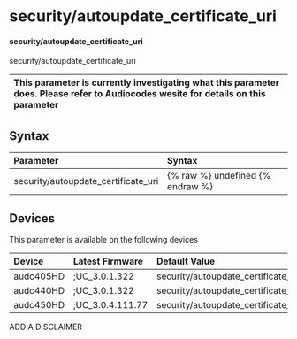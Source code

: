 ﻿---
description: security/autoupdate_certificate_uri
search: false
---

# security/autoupdate_certificate_uri

#### security/autoupdate_certificate_uri

security/autoupdate_certificate_uri


| This parameter is currently investigating what this parameter does. Please refer to Audiocodes wesite for details on this parameter | 
| :--- |

## Syntax
| Parameter | Syntax |
| :--- | :--- |
|security/autoupdate_certificate_uri | {% raw %} undefined {% endraw %}|

## Devices
This parameter is available on the following devices

| Device | Latest Firmware | Default Value |
|:---|:---|:---|
| audc405HD | ;UC_3.0.1.322 | security/autoupdate_certificate_uri= 
| audc440HD | ;UC_3.0.1.322 | security/autoupdate_certificate_uri= 
| audc450HD | ;UC_3.0.4.111.77 | security/autoupdate_certificate_uri= 

ADD A DISCLAIMER

